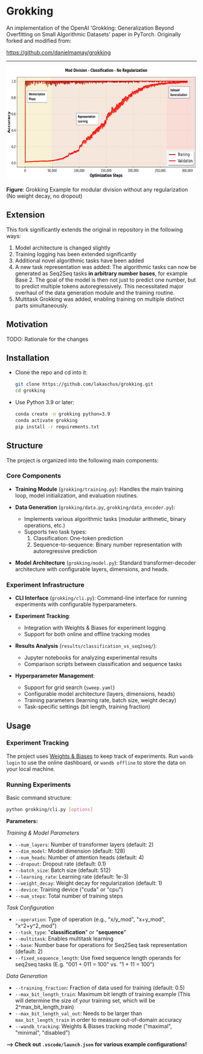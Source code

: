 # Grokking

An implementation of the OpenAI 'Grokking: Generalization Beyond Overfitting on Small Algorithmic Datasets' paper in PyTorch. Originally forked and modified from:

https://github.com/danielmamay/grokking

---

<img src="figures/grokking_no_reg.png" height="300">

**Figure**: Grokking Example for modular division without any regularization (No weight decay, no dropout)

## Extension

This fork significantly extends the original in repository in the following ways:

1. Model architecture is changed slightly
2. Training logging has been extended significantly
3. Additional novel algorithmic tasks have been added
4. A new task representation was added: The algorithmic tasks can now be generated as Seq2Seq tasks **in arbitrary number bases**, for example Base 2. The goal of the model is then not just to predict one number, but to predict multiple tokens autoregressively. This necessitated major overhaul of the data generation module and the training routine.
5. Multitask Grokking was added, enabling training on multiple distinct parts simultaneously.

## Motivation

TODO: Rationale for the changes

## Installation

* Clone the repo and cd into it:
    ```bash
    git clone https://github.com/lakaschus/grokking.git
    cd grokking
    ```
* Use Python 3.9 or later:
    ```bash
    conda create -n grokking python=3.9
    conda activate grokking
    pip install -r requirements.txt
    ```

## Structure

The project is organized into the following main components:

### Core Components

- **Training Module** (`grokking/training.py`): Handles the main training loop, model initialization, and evaluation routines.

- **Data Generation** (`grokking/data.py`, `grokking/data_encoder.py`): 
  - Implements various algorithmic tasks (modular arithmetic, binary operations, etc.)
  - Supports two task types:
    1. Classification: One-token prediction
    2. Sequence-to-sequence: Binary number representation with autoregressive prediction

- **Model Architecture** (`grokking/model.py`): Standard transformer-decoder architecture with configurable layers, dimensions, and heads.

### Experiment Infrastructure

- **CLI Interface** (`grokking/cli.py`): Command-line interface for running experiments with configurable hyperparameters.

- **Experiment Tracking**:
  - Integration with Weights & Biases for experiment logging
  - Support for both online and offline tracking modes

- **Results Analysis** (`results/classification_vs_seq2seq/`):
  - Jupyter notebooks for analyzing experimental results
  - Comparison scripts between classification and sequence tasks

- **Hyperparameter Management**:
  - Support for grid search (`sweep.yaml`)
  - Configurable model architecture (layers, dimensions, heads)
  - Training parameters (learning rate, batch size, weight decay)
  - Task-specific settings (bit length, training fraction)


## Usage


### Experiment Tracking

The project uses [Weights & Biases](https://wandb.ai/site) to keep track of experiments. Run `wandb login` to use the online dashboard, or `wandb offline` to store the data on your local machine.


### Running Experiments

Basic command structure:
```bash
python grokking/cli.py [options]
```

**Parameters:**

*Training & Model Parameters*

- `--num_layers`: Number of transformer layers (default: 2)
- `--dim_model`: Model dimension (default: 128)
- `--num_heads`: Number of attention heads (default: 4)
- `--dropout`: Dropout rate (default: 0.1)
- `--batch_size`: Batch size (default: 512)
- `--learning_rate`: Learning rate (default: 1e-3)
- `--weight_decay`: Weight decay for regularization (default: 1)
- `--device`: Training device ("cuda" or "cpu")
- `--num_steps`: Total number of training steps

*Task Configuration*

- `--operation`: Type of operation (e.g., "x/y_mod", "x+y_mod", "x^2+y^2_mod")
- `--task_type`: "**classification**" or "**sequence**"
- `--multitask`: Enables multitask learning
- `--base`: Number base for operations for Seq2Seq task representation (default: 2)
- `--fixed_sequence_length`: Use fixed sequence length operands for seq2seq tasks (E.g. "001 + 011 = 100" vs. "1 + 11 = 100")
 
*Data Generation*

- `--training_fraction`: Fraction of data used for training (default: 0.5)
- `--max_bit_length_train`: Maximum bit length of training example (This will determine the size of your training set, which will be 2^max_bit_length_train)
- `--max_bit_length_val_out`: Needs to be larger than `max_bit_length_train` in order to measure out-of-domain accuracy
- `--wandb_tracking`: Weights & Biases tracking mode ("maximal", "minimal", "disabled")

**--> Check out `.vscode/launch.json` for various example configurations!**